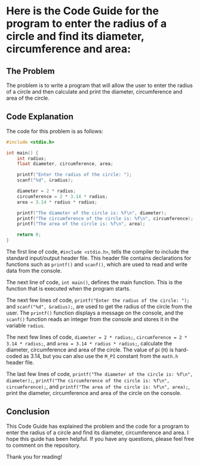 # Here is the Code Guide for the program to enter the radius of a circle and find its diameter, circumference and area:

## The Problem

The problem is to write a program that will allow the user to enter the radius of a circle and then calculate and print the diameter, circumference and area of the circle.

## Code Explanation

The code for this problem is as follows:

```c
#include <stdio.h>

int main() {
    int radius;
    float diameter, circumference, area;

    printf("Enter the radius of the circle: ");
    scanf("%d", &radius);

    diameter = 2 * radius;
    circumference = 2 * 3.14 * radius;
    area = 3.14 * radius * radius;

    printf("The diameter of the circle is: %f\n", diameter);
    printf("The circumference of the circle is: %f\n", circumference);
    printf("The area of the circle is: %f\n", area);

    return 0;
}
```

The first line of code, `#include <stdio.h>`, tells the compiler to include the standard input/output header file. This header file contains declarations for functions such as `printf()` and `scanf()`, which are used to read and write data from the console.

The next line of code, `int main()`, defines the main function. This is the function that is executed when the program starts.

The next few lines of code, `printf("Enter the radius of the circle: ");` and `scanf("%d", &radius);`, are used to get the radius of the circle from the user. The `printf()` function displays a message on the console, and the `scanf()` function reads an integer from the console and stores it in the variable `radius`.

The next few lines of code, `diameter = 2 * radius;`, `circumference = 2 * 3.14 * radius;`, and `area = 3.14 * radius * radius;`, calculate the diameter, circumference and area of the circle. The value of pi (π) is hard-coded as 3.14, but you can also use the `M_PI` constant from the `math.h` header file.

The last few lines of code, `printf("The diameter of the circle is: %f\n", diameter);`, `printf("The circumference of the circle is: %f\n", circumference);`, and `printf("The area of the circle is: %f\n", area);`, print the diameter, circumference and area of the circle on the console.

## Conclusion

This Code Guide has explained the problem and the code for a program to enter the radius of a circle and find its diameter, circumference and area. I hope this guide has been helpful. If you have any questions, please feel free to comment on the repository.

Thank you for reading!